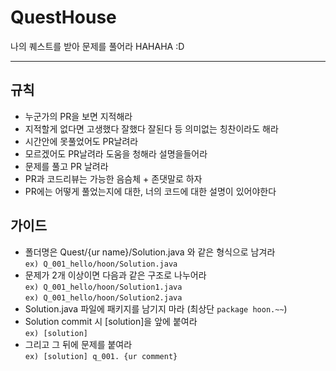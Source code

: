 # QuestHouse
나의 퀘스트를 받아 문제를 풀어라 HAHAHA :D


---
## 규칙
- 누군가의 PR을 보면 지적해라
- 지적할게 없다면 고생했다 잘했다 잘된다 등 의미없는 칭찬이라도 해라
- 시간안에 못풀었어도 PR날려라
- 모르겠어도 PR날려라 도움을 청해라 설명을들어라
- 문제를 풀고 PR 날려라
- PR과 코드리뷰는 가능한 음슴체 + 존댓말로 하자
- PR에는 어떻게 풀었는지에 대한, 너의 코드에 대한 설명이 있어야한다
## 가이드
- 폴더명은 Quest/{ur name}/Solution.java 와 같은 형식으로 남겨라 </br>
	`ex) Q_001_hello/hoon/Solution.java`
- 문제가 2개 이상이면 다음과 같은 구조로 나누어라 </br>
	`ex) Q_001_hello/hoon/Solution1.java` </br>
 	`ex) Q_001_hello/hoon/Solution2.java` </br>
- Solution.java 파일에 패키지를 남기지 마라 (최상단 `package hoon.~~`)
- Solution commit 시 [solution]을 앞에 붙여라 </br>
  	`ex) [solution]`
- 그리고 그 뒤에 문제를 붙여라 </br>
	`ex) [solution] q_001. {ur comment}`
